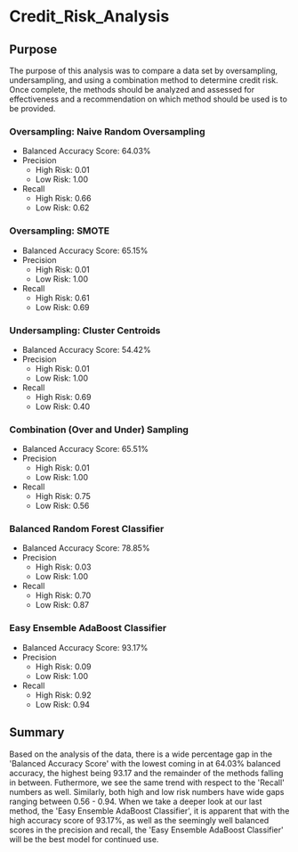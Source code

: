 # Credit_Risk_Analysis

## Purpose
The purpose of this analysis was to compare a data set by oversampling, undersampling, and using a combination method to determine credit risk. Once complete, the methods should be analyzed and assessed for effectiveness and a recommendation on which method should be used is to be provided. 


### Oversampling: Naive Random Oversampling
- Balanced Accuracy Score: 64.03%
- Precision
  - High Risk: 0.01
  - Low Risk: 1.00
- Recall
  - High Risk: 0.66
  - Low Risk: 0.62

### Oversampling: SMOTE
- Balanced Accuracy Score: 65.15%
- Precision
  - High Risk: 0.01
  - Low Risk: 1.00
- Recall
  - High Risk: 0.61
  - Low Risk: 0.69

### Undersampling: Cluster Centroids
- Balanced Accuracy Score: 54.42%
- Precision
  - High Risk: 0.01
  - Low Risk: 1.00
- Recall
  - High Risk: 0.69
  - Low Risk: 0.40

### Combination (Over and Under) Sampling
- Balanced Accuracy Score: 65.51%
- Precision
  - High Risk: 0.01
  - Low Risk: 1.00
- Recall
  - High Risk: 0.75
  - Low Risk: 0.56

### Balanced Random Forest Classifier
- Balanced Accuracy Score: 78.85%
- Precision
  - High Risk: 0.03
  - Low Risk: 1.00
- Recall
  - High Risk: 0.70
  - Low Risk: 0.87

### Easy Ensemble AdaBoost Classifier
- Balanced Accuracy Score: 93.17%
- Precision
  - High Risk: 0.09
  - Low Risk: 1.00
- Recall
  - High Risk: 0.92
  - Low Risk: 0.94

## Summary
Based on the analysis of the data, there is a wide percentage gap in the 'Balanced Accuracy Score' with the lowest coming in at 64.03% balanced accuracy, the highest being 93.17 and the remainder of the methods falling in between. Futhermore, we see the same trend with respect to the 'Recall' numbers as well. Similarly, both high and low risk numbers have wide gaps ranging between 0.56 - 0.94. When we take a deeper look at our last method, the 'Easy Ensemble AdaBoost Classifier', it is apparent that with the high accuracy score of 93.17%, as well as the seemingly well balanced scores in the precision and recall, the 'Easy Ensemble AdaBoost Classifier' will be the best model for continued use. 
